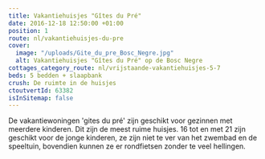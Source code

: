 ```yaml
---
title: Vakantiehuisjes "Gîtes du Pré"
date: 2016-12-18 12:50:00 +01:00
position: 1
route: nl/vakantiehuisjes-du-pre
cover:
  image: "/uploads/Gite_du_pre_Bosc_Negre.jpg"
  alt: Vakantiehuisjes "Gîtes du Pré" op de Bosc Negre
cottages_category_route: nl/vrijstaande-vakantiehuisjes-5-7
beds: 5 bedden + slaapbank
crush: De ruimte in de huisjes
ctoutvertId: 63382
isInSitemap: false
---
```


De vakantiewoningen 'gites du pré' zijn geschikt voor gezinnen met meerdere kinderen. Dit zijn de meest ruime huisjes. 16 tot en met 21 zijn geschikt voor de jonge kinderen, ze zijn niet te ver van het zwembad en de speeltuin, bovendien kunnen ze er rondfietsen zonder te veel hellingen.
